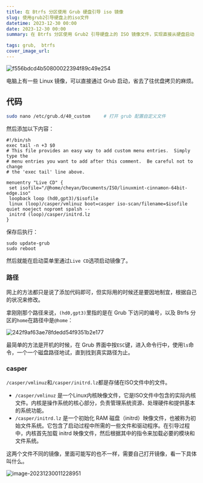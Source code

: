 ```yaml
---
title: 在 Btrfs 分区使用 Grub 硬盘引导 iso 镜像
slug: 使用grub2引导硬盘上的iso文件
datetime: 2023-12-30 00:00
date: 2023-12-30 00:00
summary: 在 Btrfs 分区使用 Grub2 引导硬盘上的 ISO 镜像文件，实现直接从硬盘启动 Linux 安装镜像的方法。

tags: grub,  btrfs
cover_image_url: 
---
```

![f556bdcd4b50800022394f89c49e254](../../assets/f556bdcd4b50800022394f89c49e254.jpg)

电脑上有一些 Linux 镜像，可以直接通过 Grub 启动，省去了往优盘拷贝的麻烦。

## 代码

```bash
sudo nano /etc/grub.d/40_custom		# 打开 grub 配置自定义文件
```

然后添加以下内容：

```
#!/bin/sh
exec tail -n +3 $0
# This file provides an easy way to add custom menu entries.  Simply type the
# menu entries you want to add after this comment.  Be careful not to change
# the 'exec tail' line above.

menuentry "Live CD" {
 set isofile="/@home/cheyan/Documents/ISO/linuxmint-cinnamon-64bit-edge.iso"
 loopback loop (hd0,gpt3)/$isofile
 linux (loop)/casper/vmlinuz boot=casper iso-scan/filename=$isofile quiet noeject nopromt spalsh --
 initrd (loop)/casper/initrd.lz
}
```

保存后执行：

```
sudo update-grub    
sudo reboot
```

然后就能在启动菜单里通过`Live CD`选项启动镜像了。



### 路径

网上的方法都只是说了添加代码即可，但实际用的时候还是要因地制宜，根据自己的状况来修改。  

拿刚刚那个路径来说，`(hd0,gpt3)`里指的是在 Grub 下访问的编号，以及 Btrfs 分区的`home`在路径中是`@home`：

![242f9af63ae78fdedd54f9351b2e177](../../assets/242f9af63ae78fdedd54f9351b2e177.jpg)

最简单的方法是开机的时候，在 Grub 界面中按`ESC`键，进入命令行中，使用`ls`命令，一个一个磁盘路径地试，直到找到真实路径为止。



### casper

`/casper/vmlinuz`和`/casper/initrd.lz`都是存储在ISO文件中的文件。

- `/casper/vmlinuz` 是一个Linux内核映像文件，它是ISO文件中包含的实际内核文件。内核是操作系统的核心部分，负责管理系统资源、处理硬件和提供基本的系统功能。
- `/casper/initrd.lz` 是一个初始化 RAM 磁盘（initrd）映像文件，也被称为初始文件系统。它包含了启动过程中所需的一些文件和驱动程序。在引导过程中，内核首先加载 initrd 映像文件，然后根据其中的指令来加载必要的模块和文件系统。

这两个文件不同的镜像，里面可能写的也不一样，需要自己打开镜像，看一下具体叫什么。

![image-20231230011228951](../../assets/image-20231230011228951.png)